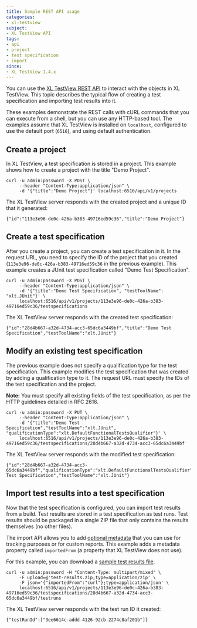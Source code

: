 ```yaml
---
title: Sample REST API usage
categories:
- xl-testview
subject:
- XL TestView API
tags:
- api
- project
- test specification
- import
since:
- XL TestView 1.4.x
---
```


You can use the [XL TestView REST API](/xl-testview/latest/rest-api/index.html) to interact with the objects in XL TestView. This topic describes the typical flow of creating a test specification and importing test results into it.

These examples demonstrate the REST calls with cURL commands that you can execute from a shell, but you can use any HTTP-based tool. The examples assume that XL TestView is installed on `localhost`, configured to use the default port (`6516`), and using default authentication.

## Create a project

In XL TestView, a test specification is stored in a project. This example shows how to create a project with the title "Demo Project".

    curl -u admin:password -X POST \
         --header "Content-Type:application/json" \
         -d '{"title":"Demo Project"}' localhost:6516/api/v1/projects

The XL TestView server responds with the created project and a unique ID that it generated:

    {"id":"113e3e96-de0c-426a-b383-49716ed59c36","title":"Demo Project"}

## Create a test specification

After you create a project, you can create a test specification in it. In the request URL, you need to specify the ID of the project that you created (`113e3e96-de0c-426a-b383-49716ed59c36` in the previous example). This example creates a JUnit test specification called "Demo Test Specification".

    curl -u admin:password -X POST \
         --header "Content-Type:application/json" \
         -d '{"title":"Demo Test Specification", "testToolName": "xlt.JUnit"}' \
         localhost:6516/api/v1/projects/113e3e96-de0c-426a-b383-49716ed59c36/testspecifications

The XL TestView server responds with the created test specification:

    {"id":"28d4b667-a32d-4734-acc3-65dc6a3449bf","title":"Demo Test Specification","testToolName":"xlt.JUnit"}

## Modify an existing test specification

The previous example does not specify a qualification type for the test specification. This example modifies the test specification that was created by adding a qualification type to it. The request URL must specify the IDs of the test specification and the project.

**Note:** You must specify all existing fields of the test specification, as per the HTTP guidelines detailed in RFC 2616.

    curl -u admin:password -X PUT \
         --header "Content-Type:application/json" \
         -d '{"title":"Demo Test Specification","testToolName":"xlt.JUnit", "qualificationType":"xlt.DefaultFunctionalTestsQualifier"}' \
         localhost:6516/api/v1/projects/113e3e96-de0c-426a-b383-49716ed59c36/testspecifications/28d4b667-a32d-4734-acc3-65dc6a3449bf

The XL TestView server responds with the modified test specification:

    {"id":"28d4b667-a32d-4734-acc3-65dc6a3449bf","qualificationType":"xlt.DefaultFunctionalTestsQualifier","title":"Demo Test Specification","testToolName":"xlt.JUnit"}

## Import test results into a test specification

Now that the test specification is configured, you can import test results from a build. Test results are stored in a test specification as test runs. Test results should be packaged in a single ZIP file that only contains the results themselves (no other files).

The import API allows you to add [optional metadata](/xl-testview/concepts/events.html#metadata) that you can use for tracking purposes or for custom reports. This example adds a metadata property called `importedFrom` (a property that XL TestView does not use).

For this example, you can download a [sample test results file](samples/test-results.zip).

    curl -u admin:password -H "Content-Type: multipart/mixed" \
         -F upload=@'test-results.zip;type=application/zip' \
         -F json='{"importedFrom":"curl"};type=application/json' \
         localhost:6516/api/v1/projects/113e3e96-de0c-426a-b383-49716ed59c36/testspecifications/28d4b667-a32d-4734-acc3-65dc6a3449bf/testruns

The XL TestView server responds with the test run ID it created:

    {"testRunId":["3ee6614c-addd-4126-92cb-2274c8af201b"]}
